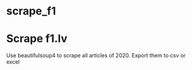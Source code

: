 # scrape_f1
<h1>Scrape f1.lv</h1>

Use beautifulsoup4 to scrape all articles of 2020.
Export them to csv or excel